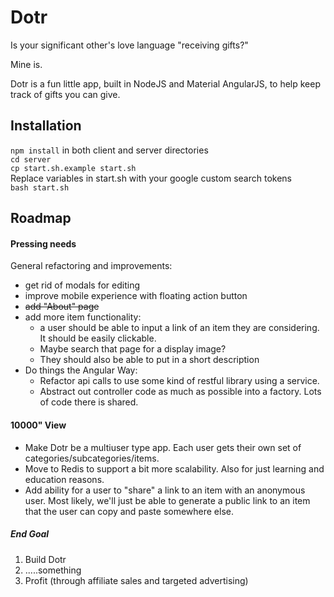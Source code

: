 # Dotr

Is your significant other's love language "receiving gifts?"

Mine is. 

Dotr is a fun little app, built in NodeJS and Material AngularJS, to help keep track of gifts you can give.

## Installation
`npm install` in both client and server directories  
`cd server`  
`cp start.sh.example start.sh`  
Replace variables in start.sh with your google custom search tokens  
`bash start.sh`  

## Roadmap
#### Pressing needs
General refactoring and improvements:
* get rid of modals for editing
* improve mobile experience with floating action button
* ~~add "About" page~~
* add more item functionality:
  * a user should be able to input a link of an item they are considering. It should be easily clickable.
  * Maybe search that page for a display image?
  * They should also be able to put in a short description
* Do things the Angular Way:
  * Refactor api calls to use some kind of restful library using a service.
  * Abstract out controller code as much as possible into a factory. Lots of code there is shared.

#### 10000" View
* Make Dotr be a multiuser type app. Each user gets their own set of categories/subcategories/items.
* Move to Redis to support a bit more scalability. Also for just learning and education reasons.
* Add ability for a user to "share" a link to an item with an anonymous user. Most likely, we'll just be able to generate a public link to an item that the user can copy and paste somewhere else.

##### End Goal
1. Build Dotr
2. .....something
3. Profit (through affiliate sales and targeted advertising)
